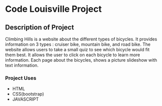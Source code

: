# Code Louisville Project

## Description of Project

Climbing Hills is a website about the different types of bicycles. It provides information on 3 types : cruiser bike, mountain bike, and road bike. The website allows users to take a small quiz to see which bicycle would fit them best. It allows the user to click on each bicycle to learn more information. Each page about the bicycles, shows a picture slideshow with text information.

### Project Uses

- HTML
- CSS(bootstrap)
- JAVASCRIPT
